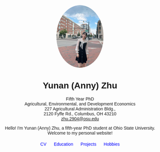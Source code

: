 
<html lang="en">
<head>
    <meta charset="UTF-8">
    <meta name="viewport" content="width=device-width, initial-scale=1.0">
    <title>Yunan (Anny) Zhu - About Me</title>
    <style>
        body {
            font-family: Arial, sans-serif;
        }
        .container {
            max-width: 800px;
            margin: 0 auto;
            text-align: center;
        }
        .nav {
            margin-top: 20px;
        }
        .nav a {
            margin: 0 10px;
            text-decoration: none;
            color: blue;
        }
    </style>
</head>
<body>
    <div class="container">
        <img src="picture.jpeg" alt="Your Picture" style="width: 30%; border-radius: 50%; margin-top: 50px;" />
        <h1>Yunan (Anny) Zhu</h1>
        <p>Fifth Year PhD<br>
        Agricultural, Environmental, and Development Economics<br>
        227 Agricultural Administration Bldg.,<br>
        2120 Fyffe Rd., Columbus, OH 43210<br>
        <a href="mailto:zhu.2904@osu.edu">zhu.2904@osu.edu</a>
        <p>Hello! I'm Yunan (Anny) Zhu, a fifth-year PhD student at Ohio State University. Welcome to my personal website!</p>
        <div class="nav">
            <a href="Yunan_Zhu_CV.pdf" target="_blank">CV</a> <!-- Link to your CV -->
            <a href="education.html">Education</a>
            <a href="project.html">Projects</a>
            <a href="hobby.html">Hobbies</a>
        </div>



